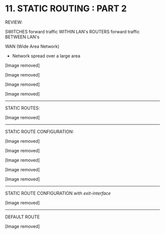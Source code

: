 # 11. STATIC ROUTING : PART 2

REVIEW:

SWITCHES forward traffic WITHIN LAN's
ROUTERS forward traffic BETWEEN LAN's

WAN (Wide Area Network)

- Network spread over a large area

[Image removed]


[Image removed]


[Image removed]


[Image removed]

---

STATIC ROUTES:

[Image removed]

---

STATIC ROUTE CONFIGURATION:

[Image removed]


[Image removed]


[Image removed]


[Image removed]


[Image removed]

---

STATIC ROUTE CONFIGURATION with *exit-interface*

[Image removed]

---

DEFAULT ROUTE

[Image removed]
